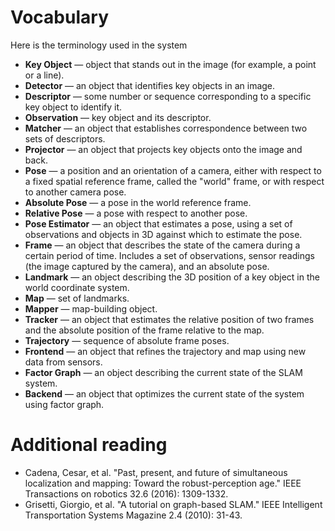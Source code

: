 # Vocabulary
Here is the terminology used in the system
- **Key Object** — object that stands out in the image (for example, a point or a line).
- **Detector** — an object that identifies key objects in an image.
- **Descriptor** — some number or sequence corresponding to a specific key object to identify it.
- **Observation** — key object and its descriptor.
- **Matcher** — an object that establishes correspondence between two sets of descriptors.
- **Projector** — an object that projects key objects onto the image and back.
- **Pose** — a position and an orientation of a camera, either with respect to a fixed spatial reference frame, called the "world" frame, or with respect to another camera pose.
- **Absolute Pose** — a pose in the world reference frame.
- **Relative Pose** — a pose with respect to another pose.
- **Pose Estimator** — an object that estimates a pose, using a set of observations and objects in 3D against which to estimate the pose.
- **Frame** — an object that describes the state of the camera during a certain period of time. Includes a set of observations, sensor readings (the image captured by the camera), and an absolute pose.
- **Landmark** — an object describing the 3D position of a key object in the world coordinate system.
- **Map** — set of landmarks.
- **Mapper** — map-building object. 
- **Tracker** — an object that estimates the relative position of two frames and the absolute position of the frame relative to the map.
- **Trajectory** — sequence of absolute frame poses.
- **Frontend** — an object that refines the trajectory and map using new data from sensors.
- **Factor Graph** — an object describing the current state of the SLAM system.
- **Backend** — an object that optimizes the current state of the system using factor graph.
# Additional reading
- Cadena, Cesar, et al. "Past, present, and future of simultaneous localization and mapping: Toward the robust-perception age." IEEE Transactions on robotics 32.6 (2016): 1309-1332.
- Grisetti, Giorgio, et al. "A tutorial on graph-based SLAM." IEEE Intelligent Transportation Systems Magazine 2.4 (2010): 31-43.

